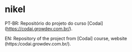 # nikel

PT-BR: Repositório do projeto do curso [Codaí] (https://codai.growdev.com.br/).

EN: Repository of the project from [Codaí] course, website (https:/codai.growdev.com.br/).
